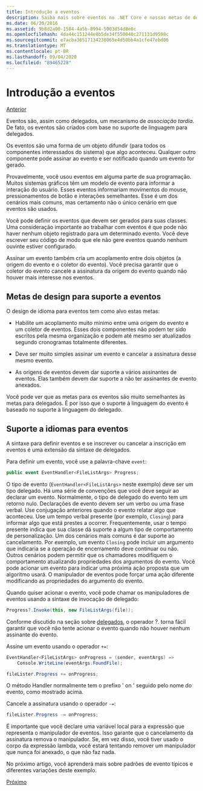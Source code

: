 ```yaml
---
title: Introdução a eventos
description: Saiba mais sobre eventos no .NET Core e nossas metas de design de linguagem para eventos nesta visão geral.
ms.date: 06/20/2016
ms.assetid: 9b8d2a00-1584-4a5b-8994-5003d54d8e0c
ms.openlocfilehash: 4da44c151244e8b5de34f550040c271131d9598c
ms.sourcegitcommit: e7acba36517134238065e4d50bb4a1cfe47ebd06
ms.translationtype: MT
ms.contentlocale: pt-BR
ms.lasthandoff: 09/04/2020
ms.locfileid: "89465228"
---
```

# <a name="introduction-to-events"></a>Introdução a eventos

[Anterior](delegates-patterns.md)

Eventos são, assim como delegados, um mecanismo de *associação tardia*. De fato, os eventos são criados com base no suporte de linguagem para delegados.

Os eventos são uma forma de um objeto difundir (para todos os componentes interessados do sistema) que algo aconteceu. Qualquer outro componente pode assinar ao evento e ser notificado quando um evento for gerado.

Provavelmente, você usou eventos em alguma parte de sua programação. Muitos sistemas gráficos têm um modelo de evento para informar a interação do usuário. Esses eventos informariam movimentos do mouse, pressionamentos de botão e interações semelhantes. Esse é um dos cenários mais comuns, mas certamento não o único cenário em que eventos são usados.

Você pode definir os eventos que devem ser gerados para suas classes. Uma consideração importante ao trabalhar com eventos é que pode não haver nenhum objeto registrado para um determinado evento. Você deve escrever seu código de modo que ele não gere eventos quando nenhum ouvinte estiver configurado.

Assinar um evento também cria um acoplamento entre dois objetos (a origem do evento e o coletor do evento). Você precisa garantir que o coletor do evento cancele a assinatura da origem do evento quando não houver mais interesse nos eventos.

## <a name="design-goals-for-event-support"></a>Metas de design para suporte a eventos

O design de idioma para eventos tem como alvo estas metas:

- Habilite um acoplamento muito mínimo entre uma origem do evento e um coletor de eventos. Esses dois componentes não podem ter sido escritos pela mesma organização e podem até mesmo ser atualizados segundo cronogramas totalmente diferentes.

- Deve ser muito simples assinar um evento e cancelar a assinatura desse mesmo evento.

- As origens de eventos devem dar suporte a vários assinantes de eventos. Elas também devem dar suporte a não ter assinantes de evento anexados.

Você pode ver que as metas para os eventos são muito semelhantes às metas para delegados.
É por isso que o suporte à linguagem do evento é baseado no suporte à linguagem do delegado.

## <a name="language-support-for-events"></a>Suporte a idiomas para eventos

A sintaxe para definir eventos e se inscrever ou cancelar a inscrição em eventos é uma extensão da sintaxe de delegados.

Para definir um evento, você use a palavra-chave `event`:

```csharp
public event EventHandler<FileListArgs> Progress;
```

O tipo de evento (`EventHandler<FileListArgs>` neste exemplo) deve ser um tipo delegado. Há uma série de convenções que você deve seguir ao declarar um evento. Normalmente, o tipo de delegado do evento tem um retorno nulo.
Declarações de evento devem ser um verbo ou uma frase verbal.
Use conjugação anteriores quando o evento relatar algo que aconteceu. Use um tempo verbal presente (por exemplo, `Closing`) para informar algo que está prestes a ocorrer. Frequentemente, usar o tempo presente indica que sua classe dá suporte a algum tipo de comportamento de personalização. Um dos cenários mais comuns é dar suporte ao cancelamento. Por exemplo, um evento `Closing` pode incluir um argumento que indicaria se a operação de encerramento deve continuar ou não.  Outros cenários podem permitir que os chamadores modifiquem o comportamento atualizando propriedades dos argumentos do evento. Você pode acionar um evento para indicar uma próxima ação proposta que um algoritmo usará. O manipulador de eventos pode forçar uma ação diferente modificando as propriedades do argumento do evento.

Quando quiser acionar o evento, você pode chamar os manipuladores de eventos usando a sintaxe de invocação de delegado:

```csharp
Progress?.Invoke(this, new FileListArgs(file));
```

Conforme discutido na seção sobre [delegados](delegates-patterns.md), o operador ?.
torna fácil garantir que você não tente acionar o evento quando não houver nenhum assinante do evento.

Assine um evento usando o operador `+=`:

```csharp
EventHandler<FileListArgs> onProgress = (sender, eventArgs) =>
    Console.WriteLine(eventArgs.FoundFile);

fileLister.Progress += onProgress;
```

O método Handler normalmente tem o prefixo ' on ' seguido pelo nome do evento, como mostrado acima.

Cancele a assinatura usando o operador `-=`:

```csharp
fileLister.Progress -= onProgress;
```

É importante que você declare uma variável local para a expressão que representa o manipulador de eventos. Isso garante que o cancelamento da assinatura remova o manipulador.
Se, em vez disso, você tiver usado o corpo da expressão lambda, você estará tentando remover um manipulador que nunca foi anexado, o que não faz nada.

No próximo artigo, você aprenderá mais sobre padrões de evento típicos e diferentes variações deste exemplo.

[Próximo](event-pattern.md)
